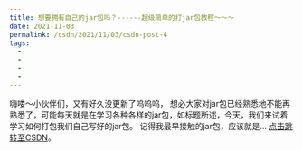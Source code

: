 ```yaml
---
title: 想要拥有自己的jar包吗？------超级简单的打jar包教程～～～
date: 2021-11-03
permalink: /csdn/2021/11/03/csdn-post-4
tags:
  - 
  - 
  - 
  - 
---
```


嗨喽～小伙伴们，又有好久没更新了呜呜呜，    想必大家对jar包已经熟悉地不能再熟悉了，可能每天就是在学习各种各样的jar包，如标题所述，今天，我们来试着学习如何打包我们自己写好的jar包。    记得我最早接触的jar包，应该就是... [点击跳转至CSDN](https://blog.csdn.net/sixibiheye/article/details/121111231)。